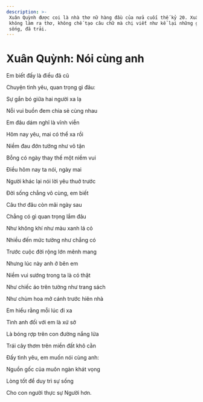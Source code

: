 ```yaml
---
description: >-
 Xuân Quỳnh được coi là nhà thơ nữ hàng đầu của nửa cuối thế kỷ 20. Xuân Quỳnh
 không làm ra thơ, không chế tạo câu chữ mà chị viết như kể lại những gì chị đã
 sống, đã trải.
---
```


# Xuân Quỳnh: Nói cùng anh

Em biết đấy là điều đã cũ

Chuyện tình yêu, quan trọng gì đâu:

Sự gắn bó giữa hai người xa lạ

Nỗi vui buồn đem chia sẻ cùng nhau

Em đâu dám nghĩ là vĩnh viễn

Hôm nay yêu, mai có thể xa rồi

Niềm đau đớn tưởng như vô tận

Bỗng có ngày thay thế một niềm vui

Điều hôm nay ta nói, ngày mai

Người khác lại nói lời yêu thuở trước

Đời sống chẳng vô cùng, em biết

Câu thơ đâu còn mãi ngày sau

Chẳng có gì quan trọng lắm đâu

Như không khí như màu xanh lá cỏ

Nhiều đến mức tưởng như chẳng có

Trước cuộc đời rộng lớn mênh mang

Nhưng lúc này anh ở bên em

Niềm vui sướng trong ta là có thật

Như chiếc áo trên tường như trang sách

Như chùm hoa mở cánh trước hiên nhà

Em hiểu rằng mỗi lúc đi xa

Tình anh đối với em là xứ sở

Là bóng rợp trên con đường nắng lửa

Trái cây thơm trên miền đất khô cằn

Đấy tình yêu, em muốn nói cùng anh:

Nguồn gốc của muôn ngàn khát vọng

Lòng tốt để duy trì sự sống

Cho con người thực sự Người hơn.
